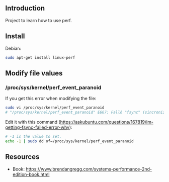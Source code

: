 ## Introduction

Project to learn how to use perf.

## Install

Debian:

```bash
sudo apt-get install linux-perf
```

## Modify file values

### /proc/sys/kernel/perf_event_paranoid

If you get this error when modifying the file:

```bash
sudo vi /proc/sys/kernel/perf_event_paranoid
# "/proc/sys/kernel/perf_event_paranoid" E667: Falló "fsync" (sincronización de archivo)
```

Edit it with this command (<https://askubuntu.com/questions/167819/im-getting-fsync-failed-error-why>):

```bash
# -1 is the value to set.
echo -1 | sudo dd of=/proc/sys/kernel/perf_event_paranoid
```

## Resources

- Book: <https://www.brendangregg.com/systems-performance-2nd-edition-book.html>

